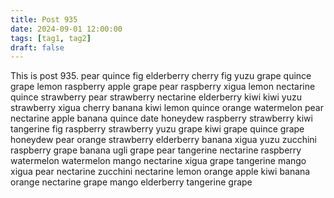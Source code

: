 ```yaml
---
title: Post 935
date: 2024-09-01 12:00:00
tags: [tag1, tag2]
draft: false
---
```

This is post 935.
pear
quince
fig
elderberry
cherry
fig
yuzu
grape
quince
grape
lemon
raspberry
apple
grape
pear
raspberry
xigua
lemon
nectarine
quince
strawberry
pear
strawberry
nectarine
elderberry
kiwi
kiwi
yuzu
strawberry
xigua
cherry
banana
kiwi
lemon
quince
orange
watermelon
pear
nectarine
apple
banana
quince
date
honeydew
raspberry
strawberry
kiwi
tangerine
fig
raspberry
strawberry
yuzu
grape
kiwi
grape
quince
grape
honeydew
pear
orange
strawberry
elderberry
banana
xigua
yuzu
zucchini
raspberry
grape
banana
ugli
grape
pear
tangerine
nectarine
raspberry
watermelon
watermelon
mango
nectarine
xigua
grape
tangerine
mango
xigua
pear
nectarine
zucchini
nectarine
lemon
orange
apple
kiwi
banana
orange
nectarine
grape
mango
elderberry
tangerine
grape
